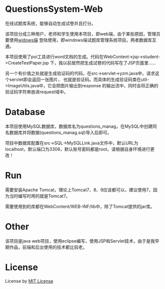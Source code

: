 # QuestionsSystem-Web
在线试题库系统，能够自动生成试卷并且打分。

该项目分成三种用户，老师和学生使用本项目，即web端，由于某些原因，管理员要使用[widows端](https://github.com/black-six/QuestionsSystem-Windows)
登陆使用，即windows端试题库管理系统项目。两者数据库互通。

本项目使用了poi工具进行word文档的生成。代码在WebContent->jsp->student->CreateTestPaper.jsp
下，我以前居然把生成试卷的代码写在了JSP页面里......

另一个有价值之处就是生成验证码的代码，在src->servlet->yzm.java中，请求这个servlet即会返回一张图片，
也就是验证码。而具体的生成验证码类在util->ImageUtils.java中，它会把图片输出到response
的输出流中，同时会将正确的验证码字符串放进request域中。


# Database
本项目使用MySQL数据库，数据库名为questions_manag，在MySQL中创建同名数据库并将数据(questions_manag.sql)导入后即可。

项目中数据库配置在src->SQL->MySQLLink.java文件中，默认URL为localhost，默认端口为3306，默认账号密码都是root，请根据自身环境进行更改！


# Run
需要安装Apache Tomcat，理论上Tomcat7、8、9应该都可以，建议使用7，因为当时编写时用的就是Tomcat7。

需要使用到的库都在WebContent/WEB-INF/lib中，除了Tomcat提供的jar库。

# Other

该项目是java web项目，使用eclipse编写，使用JSP和Servlet技术，由于是我早期作品，前端和后台使用的技术都比较老。
# License
License by [MIT License](https://github.com/black-six/QuestionsSystem-Web/blob/main/LICENSE) 